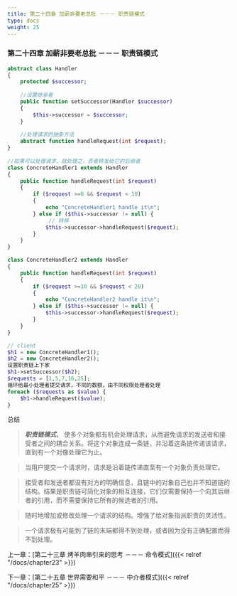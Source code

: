 ```yaml
---
title: 第二十四章 加薪非要老总批 －－－ 职责链模式
type: docs
weight: 25
---
```


### 第二十四章 加薪非要老总批 －－－ 职责链模式
```php
abstract class Handler
{
    protected $successor;
    
    //设置继承者
    public function setSuccessor(Handler $successor)
    {
        $this->successor = $successor;
    }
    
    //处理请求的抽象方法
    abstract function handleRequest(int $request);
}
    
//如果可以处理请求，就处理之，否者转发给它的后继者
class ConcreteHandler1 extends Handler
{
    public function handleRequest(int $request)
    {
        if ($request >=0 && $request < 10)
        {
            echo "ConcreteHandler1 handle it\n";
        } else if ($this->successor != null) {
             // 转移
            $this->successor->handleRequest($request);
        }
    }
}

class ConcreteHandler2 extends Handler
{
    public function handleRequest(int $request)
    {
        if ($request >=10 && $request < 20)
        {
            echo "ConcreteHandler2 handle it\n";
        } else if ($this->successor != null) {
            $this->successor->handleRequest($request);
        }
    }
}

// client
$h1 = new ConcreteHandler1();
$h2 = new ConcreteHandler2();
设置职责链上下家
$h1->setSuccessor($h2);
$requests = [1,5,7,16,25];
循环给最小处理者提交请求，不同的数额，由不同权限处理者处理
foreach ($requests as $value) {
    $h1->handleRequest($value);
}
```

总结
> ***职责链模式***， 使多个对象都有机会处理请求，从而避免请求的发送者和接受者之间的耦合关系。将这个对象连成一条链，并沿着这条链传递该请求，直到有一个对像处理它为止。

> 当用户提交一个请求时，请求是沿着链传递直至有一个对象负责处理它。

> 接受者和发送者都没有对方的明确信息，且链中的对象自己也并不知道链的结构。结果是职责链可简化对象的相互连接，它们仅需要保持一个向其后继者的引用，而不需要保持它所有的候选者的引用。

> 随时地增加或修改处理一个请求的结构。增强了给对象指派职责的灵活性。

> 一个请求极有可能到了链的末端都得不到处理，或者因为没有正确配置而得不到处理。

上一章：[第二十三章 烤羊肉串引来的思考 －－－ 命令模式]({{< relref "/docs/chapter23" >}})

下一章：[第二十五章 世界需要和平 －－－ 中介者模式]({{< relref "/docs/chapter25" >}})